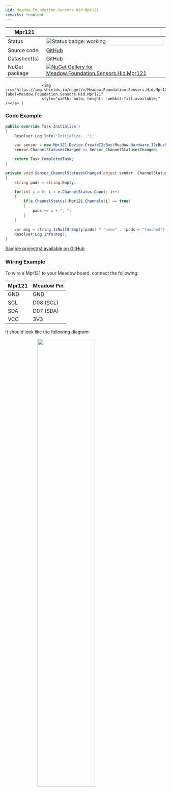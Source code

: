 ```yaml
---
uid: Meadow.Foundation.Sensors.Hid.Mpr121
remarks: *content
---
```


| Mpr121 | |
|--------|--------|
| Status | <img src="https://img.shields.io/badge/Working-brightgreen" style="width: auto; height: -webkit-fill-available;" alt="Status badge: working" /> |
| Source code | [GitHub](https://github.com/WildernessLabs/Meadow.Foundation/tree/main/Source/Meadow.Foundation.Peripherals/Sensors.Hid.Mpr121) |
| Datasheet(s) | [GitHub](https://github.com/WildernessLabs/Meadow.Foundation/tree/main/Source/Meadow.Foundation.Peripherals/Sensors.Hid.Mpr121/Datasheet) |
| NuGet package | <a href="https://www.nuget.org/packages/Meadow.Foundation.Sensors.Hid.Mpr121/" target="_blank"><img src="https://img.shields.io/nuget/v/Meadow.Foundation.Sensors.Hid.Mpr121.svg?label=Meadow.Foundation.Sensors.Hid.Mpr121" alt="NuGet Gallery for Meadow.Foundation.Sensors.Hid.Mpr121" /></a> |
                    <img src="https://img.shields.io/nuget/v/Meadow.Foundation.Sensors.Hid.Mpr121.svg?label=Meadow.Foundation.Sensors.Hid.Mpr121" 
                    style="width: auto; height: -webkit-fill-available;" /></a> |

### Code Example

```csharp
public override Task Initialize()
{
    Resolver.Log.Info("Initialize...");

    var sensor = new Mpr121(Device.CreateI2cBus(Meadow.Hardware.I2cBusSpeed.Standard), 90, 100);
    sensor.ChannelStatusesChanged += Sensor_ChannelStatusesChanged;

    return Task.CompletedTask;
}

private void Sensor_ChannelStatusesChanged(object sender, ChannelStatusChangedEventArgs e)
{
    string pads = string.Empty;

    for(int i = 0; i < e.ChannelStatus.Count; i++)
    {
        if(e.ChannelStatus[(Mpr121.Channels)i] == true)
        {
            pads += i + ", ";
        }
    }

    var msg = string.IsNullOrEmpty(pads) ? "none" : (pads + "touched");
    Resolver.Log.Info(msg);
}

```

[Sample project(s) available on GitHub](https://github.com/WildernessLabs/Meadow.Foundation/tree/main/Source/Meadow.Foundation.Peripherals/Sensors.Hid.Mpr121/Samples/Mpr121_Sample)

### Wiring Example

To wire a Mpr121 to your Meadow board, connect the following:

| Mpr121  | Meadow Pin  |
|---------|-------------|
| GND     | GND         |
| SCL     | D08 (SCL)   |
| SDA     | D07 (SDA)   |
| VCC     | 3V3         |

It should look like the following diagram:

<img src="../../API_Assets/Meadow.Foundation.Sensors.Hid.Mpr121/Mpr121_Fritzing.png" 
    style="width: 60%; display: block; margin-left: auto; margin-right: auto;" />




